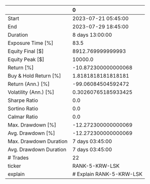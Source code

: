 |                        | 0                        |
|:-----------------------|:-------------------------|
| Start                  | 2023-07-21 05:45:00      |
| End                    | 2023-07-29 18:45:00      |
| Duration               | 8 days 13:00:00          |
| Exposure Time [%]      | 83.5                     |
| Equity Final [$]       | 8912.769999999993        |
| Equity Peak [$]        | 10000.0                  |
| Return [%]             | -10.872300000000068      |
| Buy & Hold Return [%]  | 1.8181818181818181       |
| Return (Ann.) [%]      | -99.06084504592472       |
| Volatility (Ann.) [%]  | 0.30260765185933425      |
| Sharpe Ratio           | 0.0                      |
| Sortino Ratio          | 0.0                      |
| Calmar Ratio           | 0.0                      |
| Max. Drawdown [%]      | -12.272300000000069      |
| Avg. Drawdown [%]      | -12.272300000000069      |
| Max. Drawdown Duration | 7 days 03:45:00          |
| Avg. Drawdown Duration | 7 days 03:45:00          |
| # Trades               | 22                       |
| ticker                 | RANK-5-KRW-LSK           |
| explain                | # Explain RANK-5-KRW-LSK |
